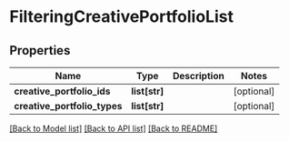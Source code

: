 # FilteringCreativePortfolioList

## Properties
Name | Type | Description | Notes
------------ | ------------- | ------------- | -------------
**creative_portfolio_ids** | **list[str]** |  | [optional] 
**creative_portfolio_types** | **list[str]** |  | [optional] 

[[Back to Model list]](../README.md#documentation-for-models) [[Back to API list]](../README.md#documentation-for-api-endpoints) [[Back to README]](../README.md)

